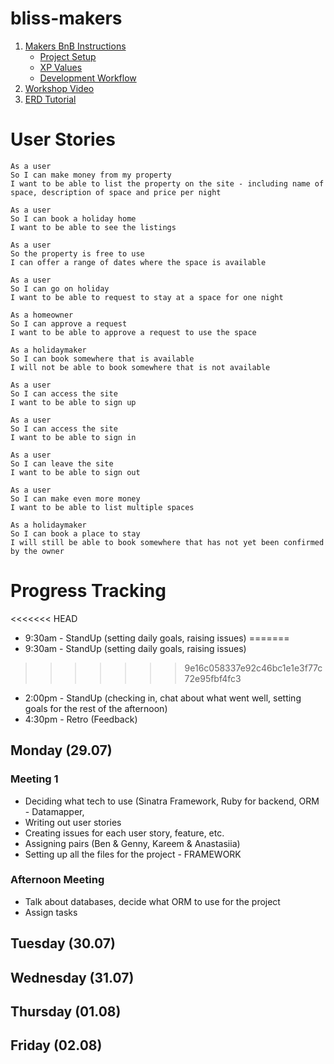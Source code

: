 # bliss-makers


1. [Makers BnB Instructions](https://github.com/makersacademy/course/tree/master/makersbnb#turning-a-specification-into-user-stories)
   - [Project Setup](https://github.com/makersacademy/course/tree/master/makersbnb#project-setup)
   - [XP Values](https://github.com/makersacademy/course/tree/master/makersbnb#xp-values)
   - [Development Workflow](https://github.com/makersacademy/course/blob/master/pills/development_workflow.md)
 2. [Workshop Video](https://drive.google.com/open?id=18oBTHQp5m0-5uDq9mcvfIon4jB4A_auv)
 3. [ERD Tutorial](https://www.youtube.com/watch?v=QpdhBUYk7Kk&list=WL&index=9&t=65s)

# User Stories
```
As a user
So I can make money from my property
I want to be able to list the property on the site - including name of space, description of space and price per night

As a user
So I can book a holiday home
I want to be able to see the listings

As a user
So the property is free to use
I can offer a range of dates where the space is available

As a user
So I can go on holiday
I want to be able to request to stay at a space for one night

As a homeowner
So I can approve a request
I want to be able to approve a request to use the space

As a holidaymaker
So I can book somewhere that is available
I will not be able to book somewhere that is not available

As a user
So I can access the site
I want to be able to sign up

As a user
So I can access the site
I want to be able to sign in

As a user
So I can leave the site
I want to be able to sign out

As a user
So I can make even more money
I want to be able to list multiple spaces

As a holidaymaker
So I can book a place to stay
I will still be able to book somewhere that has not yet been confirmed by the owner
```
# Progress Tracking
<<<<<<< HEAD
- 9:30am - StandUp (setting daily goals, raising issues)
=======
- 9:30am - StandUp (setting daily goals, raising issues) 
>>>>>>> 9e16c058337e92c46bc1e1e3f77c72e95fbf4fc3
- 2:00pm - StandUp (checking in, chat about what went well, setting goals for the rest of the afternoon)
- 4:30pm - Retro (Feedback)

## Monday (29.07)
### Meeting 1
- Deciding what tech to use (Sinatra Framework, Ruby for backend, ORM - Datamapper,
- Writing out user stories
- Creating issues for each user story, feature, etc.
- Assigning pairs (Ben & Genny, Kareem & Anastasiia)
- Setting up all the files for the project - FRAMEWORK
### Afternoon Meeting
- Talk about databases, decide what ORM to use for the project
- Assign tasks

## Tuesday (30.07)
## Wednesday (31.07)
## Thursday (01.08)
## Friday (02.08)
